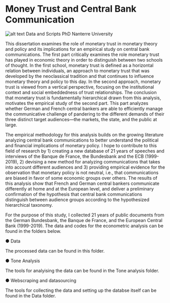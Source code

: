 # Money Trust and Central Bank Communication
![alt text](https://i.ibb.co/gtYf4Dg/1920px-Logo-Universite-Paris-Nanterre.png)
Data and Scripts PhD Nanterre University  

This dissertation examines the role of monetary trust in monetary theory and policy and its implications for an empirical study on central bank communications. The first part critically examines the role monetary trust has played in economic theory in order to distinguish between two schools of thought. In the first school, monetary trust is defined as a horizontal relation between individuals, an approach to monetary trust that was developed by the neoclassical tradition and that continues to influence monetary theory and policy to this day. In the second approach, monetary trust is viewed from a vertical perspective, focusing on the institutional context and social embeddedness of trust relationships. The conclusion that monetary trust is fundamentally hierarchical drawn from this analysis, motivates the empirical study of the second part. This part analyzes whether German and French central bankers are able to efficiently manage the communicative challenge of pandering to the different demands of their three distinct target audiences—the markets, the state, and the public at large. 

The empirical methodology for this analysis builds on the growing literature analyzing central bank communications to better understand the political and financial implications of monetary policy. I hope to contribute to this field of research by 1) creating a new database of 21 years of speeches and interviews of the Banque de France, the Bundesbank and the ECB (1999-2019), 2) devising a new method for analyzing communications that takes into account different audiences and 3) providing empirical evidence for the observation that monetary policy is not neutral, i.e., that communications are biased in favor of some economic groups over others. The results of this analysis show that French and German central bankers communicate differently at home and at the European level, and deliver a preliminary confirmation of the hypothesis that central bank communications distinguish between audience groups according to the hypothesized hierarchical taxonomy. 

For the purpose of this study, I collected 21 years of public documents from the German Bundesbank, the Banque de France, and the European Central Bank (1999-2019). The data and codes for the econometric analysis can be found in the folders below. 

● Data 

The processed data can be found in this folder.

● Tone Analysis 

The tools for analyising the data can be found in the Tone analysis folder. 

● Webscraping and datasourcing 

The tools for collecting the data and setting up the databse itself can be found in the Data folder.
